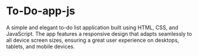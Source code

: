# To-Do-app-js
A simple and elegant to-do list application built using HTML, CSS, and JavaScript. The app features a responsive design that adapts seamlessly to all device screen sizes, ensuring a great user experience on desktops, tablets, and mobile devices.
